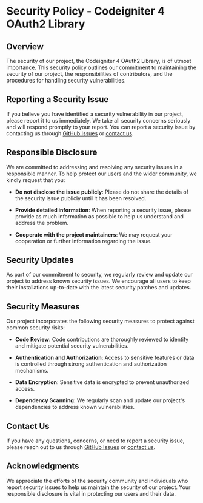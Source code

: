 
# Security Policy - Codeigniter 4 OAuth2 Library

## Overview

The security of our project, the Codeigniter 4 OAuth2 Library, is of utmost importance. This security policy outlines our commitment to maintaining the security of our project, the responsibilities of contributors, and the procedures for handling security vulnerabilities.

## Reporting a Security Issue

If you believe you have identified a security vulnerability in our project, please report it to us immediately. We take all security concerns seriously and will respond promptly to your report. You can report a security issue by contacting us through [GitHub Issues](https://github.com/YourUsername/YourRepository/issues) or [contact us](mailto:bertugfahriozer@gmail.com).

## Responsible Disclosure

We are committed to addressing and resolving any security issues in a responsible manner. To help protect our users and the wider community, we kindly request that you:

-   **Do not disclose the issue publicly**: Please do not share the details of the security issue publicly until it has been resolved.
    
-   **Provide detailed information**: When reporting a security issue, please provide as much information as possible to help us understand and address the problem.
    
-   **Cooperate with the project maintainers**: We may request your cooperation or further information regarding the issue.
    

## Security Updates

As part of our commitment to security, we regularly review and update our project to address known security issues. We encourage all users to keep their installations up-to-date with the latest security patches and updates.

## Security Measures

Our project incorporates the following security measures to protect against common security risks:

-   **Code Review**: Code contributions are thoroughly reviewed to identify and mitigate potential security vulnerabilities.
    
-   **Authentication and Authorization**: Access to sensitive features or data is controlled through strong authentication and authorization mechanisms.
    
-   **Data Encryption**: Sensitive data is encrypted to prevent unauthorized access.
    
-   **Dependency Scanning**: We regularly scan and update our project's dependencies to address known vulnerabilities.
    

## Contact Us

If you have any questions, concerns, or need to report a security issue, please reach out to us through [GitHub Issues](https://github.com/bertugfahriozer/ci4oauth2/issues) or [contact us](mailto:bertugfahriozer@gmail.com).

## Acknowledgments

We appreciate the efforts of the security community and individuals who report security issues to help us maintain the security of our project. Your responsible disclosure is vital in protecting our users and their data.
